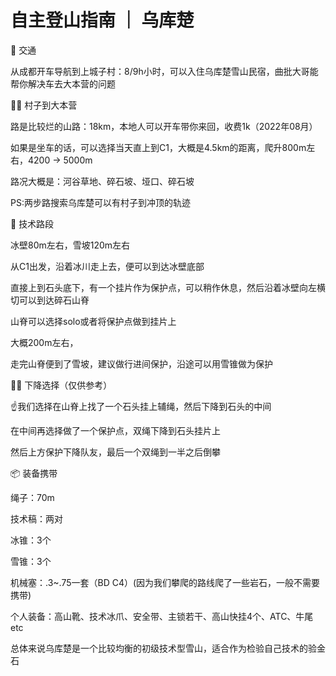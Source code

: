 # 自主登山指南 ｜ 乌库楚

🚗 交通

从成都开车导航到上城子村：8/9h小时，可以入住乌库楚雪山民宿，曲批大哥能帮你解决车去大本营的问题

🚶‍♀️ 村子到大本营

路是比较烂的山路：18km，本地人可以开车带你来回，收费1k（2022年08月）

如果是坐车的话，可以选择当天直上到C1，大概是4.5km的距离，爬升800m左右，4200 -> 5000m

路况大概是：河谷草地、碎石坡、垭口、碎石坡

PS:两步路搜索乌库楚可以有村子到冲顶的轨迹

🧊 技术路段

冰壁80m左右，雪坡120m左右

从C1出发，沿着冰川走上去，便可以到达冰壁底部

直接上到石头底下，有一个挂片作为保护点，可以稍作休息，然后沿着冰壁向左横切可以到达碎石山脊

山脊可以选择solo或者将保护点做到挂片上

大概200m左右，

走完山脊便到了雪坡，建议做行进间保护，沿途可以用雪锥做为保护

🧗‍♂️ 下降选择（仅供参考）

☝️我们选择在山脊上找了一个石头挂上辅绳，然后下降到石头的中间

在中间再选择做了一个保护点，双绳下降到石头挂片上

然后上方保护下降队友，最后一个双绳到一半之后倒攀

📦 装备携带

绳子：70m

技术稿：两对

冰锥：3个

雪锥：3个

机械塞：.3~.75一套（BD C4）(因为我们攀爬的路线爬了一些岩石，一般不需要携带)

个人装备：高山靴、技术冰爪、安全带、主锁若干、高山快挂4个、ATC、牛尾 etc

总体来说乌库楚是一个比较均衡的初级技术型雪山，适合作为检验自己技术的验金石

